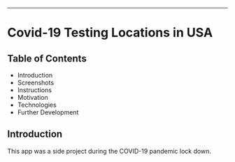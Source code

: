 
----
# Covid-19 Testing Locations in USA

## Table of Contents
- Introduction
- Screenshots
- Instructions
- Motivation
- Technologies
- Further Development

## Introduction
This app was a side project during the COVID-19 pandemic lock down.

